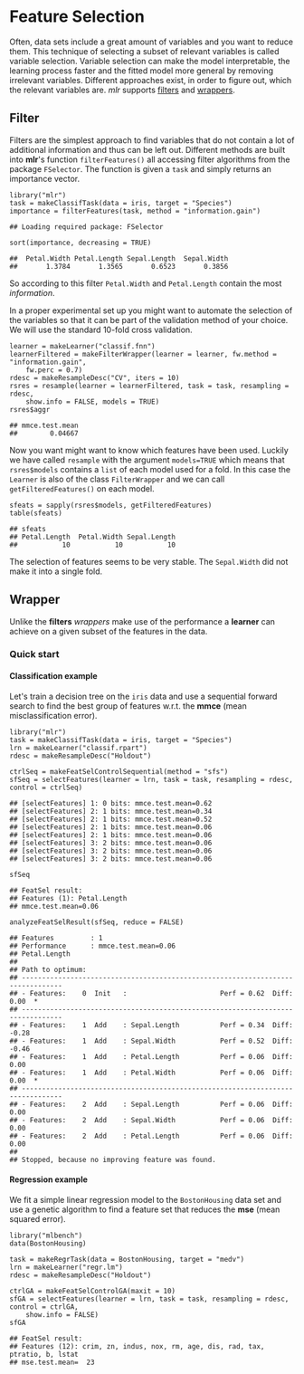 Feature Selection
==================

Often, data sets include a great amount of variables and you want to reduce them. 
This technique of selecting a subset of relevant variables is called variable selection. 
Variable selection can make the model interpretable, the learning process faster and the fitted model more general by removing irrelevant variables. 
Different approaches exist, in order to figure out, which the relevant variables are.
*mlr* supports [filters](#Filter) and [wrappers](#Wrapper).

Filter
------

Filters are the simplest approach to find variables that do not contain a lot of additional information and thus can be left out.
Different methods are built into **mlr**'s function `filterFeatures()` all accessing filter algorithms from the package `FSelector`.
The function is given a `task` and simply returns an importance vector.

```splus
library("mlr")
task = makeClassifTask(data = iris, target = "Species")
importance = filterFeatures(task, method = "information.gain")
```

```
## Loading required package: FSelector
```

```splus
sort(importance, decreasing = TRUE)
```

```
##  Petal.Width Petal.Length Sepal.Length  Sepal.Width 
##       1.3784       1.3565       0.6523       0.3856
```

So according to this filter `Petal.Width` and `Petal.Length` contain the most *information*.

In a proper experimental set up you might want to automate the selection of the variables so that it can be part of the validation method of your choice.
We will use the standard 10-fold cross validation.

```splus
learner = makeLearner("classif.fnn")
learnerFiltered = makeFilterWrapper(learner = learner, fw.method = "information.gain", 
    fw.perc = 0.7)
rdesc = makeResampleDesc("CV", iters = 10)
rsres = resample(learner = learnerFiltered, task = task, resampling = rdesc, 
    show.info = FALSE, models = TRUE)
rsres$aggr
```

```
## mmce.test.mean 
##        0.04667
```

Now you want might want to know which features have been used.
Luckily we have called `resample` with the argument `models=TRUE` which means that `rsres$models` contains a `list` of each model used for a fold.
In this case the `Learner` is also of the class `FilterWrapper` and we can call `getFilteredFeatures()` on each model.

```splus
sfeats = sapply(rsres$models, getFilteredFeatures)
table(sfeats)
```

```
## sfeats
## Petal.Length  Petal.Width Sepal.Length 
##           10           10           10
```

The selection of features seems to be very stable.
The `Sepal.Width` did not make it into a single fold.

Wrapper
-------

Unlike the **filters** *wrappers* make use of the performance a **learner** can achieve on a given subset of the features in the data.

### Quick start

#### Classification example

Let's train a decision tree on the ``iris`` data and use a sequential forward search to find the best group of features w.r.t. the **mmce** (mean misclassification error).


```splus
library("mlr")
task = makeClassifTask(data = iris, target = "Species")
lrn = makeLearner("classif.rpart")
rdesc = makeResampleDesc("Holdout")

ctrlSeq = makeFeatSelControlSequential(method = "sfs")
sfSeq = selectFeatures(learner = lrn, task = task, resampling = rdesc, control = ctrlSeq)
```

```
## [selectFeatures] 1: 0 bits: mmce.test.mean=0.62
## [selectFeatures] 2: 1 bits: mmce.test.mean=0.34
## [selectFeatures] 2: 1 bits: mmce.test.mean=0.52
## [selectFeatures] 2: 1 bits: mmce.test.mean=0.06
## [selectFeatures] 2: 1 bits: mmce.test.mean=0.06
## [selectFeatures] 3: 2 bits: mmce.test.mean=0.06
## [selectFeatures] 3: 2 bits: mmce.test.mean=0.06
## [selectFeatures] 3: 2 bits: mmce.test.mean=0.06
```

```splus
sfSeq
```

```
## FeatSel result:
## Features (1): Petal.Length
## mmce.test.mean=0.06
```

```splus
analyzeFeatSelResult(sfSeq, reduce = FALSE)
```

```
## Features         : 1
## Performance      : mmce.test.mean=0.06
## Petal.Length
## 
## Path to optimum:
## --------------------------------------------------------------------------------
## - Features:    0  Init   :                       Perf = 0.62  Diff:  0.00  *
## --------------------------------------------------------------------------------
## - Features:    1  Add    : Sepal.Length          Perf = 0.34  Diff: -0.28   
## - Features:    1  Add    : Sepal.Width           Perf = 0.52  Diff: -0.46   
## - Features:    1  Add    : Petal.Length          Perf = 0.06  Diff:  0.00   
## - Features:    1  Add    : Petal.Width           Perf = 0.06  Diff:  0.00  *
## --------------------------------------------------------------------------------
## - Features:    2  Add    : Sepal.Length          Perf = 0.06  Diff:  0.00   
## - Features:    2  Add    : Sepal.Width           Perf = 0.06  Diff:  0.00   
## - Features:    2  Add    : Petal.Length          Perf = 0.06  Diff:  0.00   
## 
## Stopped, because no improving feature was found.
```



#### Regression example

We fit a simple linear regression model to the ``BostonHousing`` data set and use a genetic algorithm to find a feature set that reduces the **mse** (mean squared error).


```splus
library("mlbench")
data(BostonHousing)

task = makeRegrTask(data = BostonHousing, target = "medv")
lrn = makeLearner("regr.lm")
rdesc = makeResampleDesc("Holdout")

ctrlGA = makeFeatSelControlGA(maxit = 10)
sfGA = selectFeatures(learner = lrn, task = task, resampling = rdesc, control = ctrlGA, 
    show.info = FALSE)
sfGA
```

```
## FeatSel result:
## Features (12): crim, zn, indus, nox, rm, age, dis, rad, tax, ptratio, b, lstat
## mse.test.mean=  23
```


